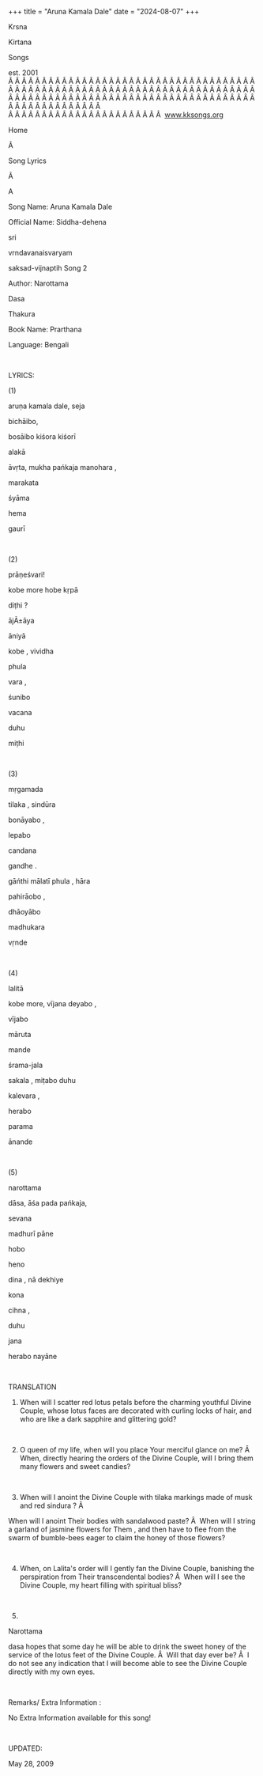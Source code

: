 +++ 
title = "Aruna Kamala Dale"
date = "2024-08-07"
+++

Krsna
 
Kirtana
 
Songs

est. 2001
Â Â Â Â Â Â Â Â Â Â Â Â Â Â Â Â Â Â Â Â Â Â Â Â Â Â Â Â Â Â Â Â Â Â Â Â Â Â Â Â Â Â Â Â Â Â Â Â Â Â Â Â Â Â Â Â Â Â Â Â Â Â Â Â Â Â Â Â Â Â Â Â Â Â Â Â Â Â Â Â Â Â Â Â Â Â Â Â Â Â Â Â Â Â Â Â Â Â Â Â Â Â Â Â Â Â Â Â Â Â Â Â Â Â Â Â Â Â Â Â Â Â Â Â Â  
Â Â Â Â Â Â Â Â Â Â Â Â Â Â Â Â Â Â Â Â Â Â Â  
www.kksongs.org










Home


Ã 
 
Song Lyrics
 
Ã 
 
A


Song Name: 
Aruna
 Kamala
Dale


Official Name: 
Siddha-dehena


sri
 
vrndavanaisvaryam
 
saksad-vijnaptih
 Song 2


Author: 
Narottama
 
Dasa
 
Thakura


Book Name: 
Prarthana


Language: 
Bengali


 


LYRICS:


(1)


aruṇa
 kamala dale, 
seja

bichāibo,


bosāibo
 kiśora kiśorī


alakā

āvṛta, 
mukha
 pańkaja 
manohara
,


marakata
 
śyāma
 
hema
 
gaurī


 


(2)


prāṇeśvari!

kobe
 more 
hobe
 kṛpā

diṭhi
?


ājÃ±āya
 
āniyā
 
kobe
, 
vividha
 
phula
 
vara
,


śunibo
 
vacana
 
duhu
 
miṭhi


 


(3)


mṛgamada
 
tilaka
, 
sindūra
 
bonāyabo
,


lepabo
 
candana
 
gandhe
.


gāńthi
 mālatī 
phula
, 
hāra
 
pahirāobo
,


dhāoyābo


madhukara
 
vṛnde


 


(4)


lalitā
 
kobe
 more, vījana 
deyabo
,


vījabo
 
māruta
 
mande


śrama-jala
 
sakala
, miṭabo 
duhu
 
kalevara
,


herabo
 
parama
 
ānande


 


(5)


narottama

dāsa, āśa 
pada
 pańkaja,


sevana

madhurī pāne


hobo
 
heno
 
dina
,
nā 
dekhiye
 
kona
 
cihna
,


duhu
 
jana
 
herabo
 nayāne


 


TRANSLATION


1) When will I scatter red
lotus petals before the charming youthful Divine Couple, whose lotus faces are
decorated with curling locks of hair, and who are like a dark sapphire and
glittering gold?


 


2) O queen of my life, when
will you place 
Your
 merciful glance on me?
Â  
When, directly hearing the orders of the
Divine Couple, will I bring them many flowers and sweet candies?


 


3) When will I anoint the
Divine Couple with 
tilaka
 markings made of musk and
red 
sindura
?
Â 

When will I anoint 
Their
 bodies with sandalwood
paste?
Â  
When will I string a garland of
jasmine flowers for 
Them
, and then have to flee from
the swarm of bumble-bees eager to claim the honey of those flowers?


 


4) When, on 
Lalita's
 order will I gently fan the Divine Couple,
banishing the perspiration from 
Their
 transcendental
bodies?
Â  
When will I see the Divine
Couple, my heart filling with spiritual bliss?


 


5) 
Narottama


dasa
 hopes that some day he will be able to drink the
sweet honey of the service of the lotus feet of the Divine Couple.
Â  
Will that day ever be?
Â  
I do not see any indication that I will
become able to see the Divine Couple directly with my own eyes.


 


Remarks/ Extra Information
: 


No
Extra Information available for this song!


 


UPDATED:

May 28, 2009